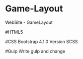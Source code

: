 # Game-Layout
WebSite - GameLayout 

#HTML5

#CSS 
Bootstrap 4.1.0 Version SCSS

#Gulp
Write gulp and change

